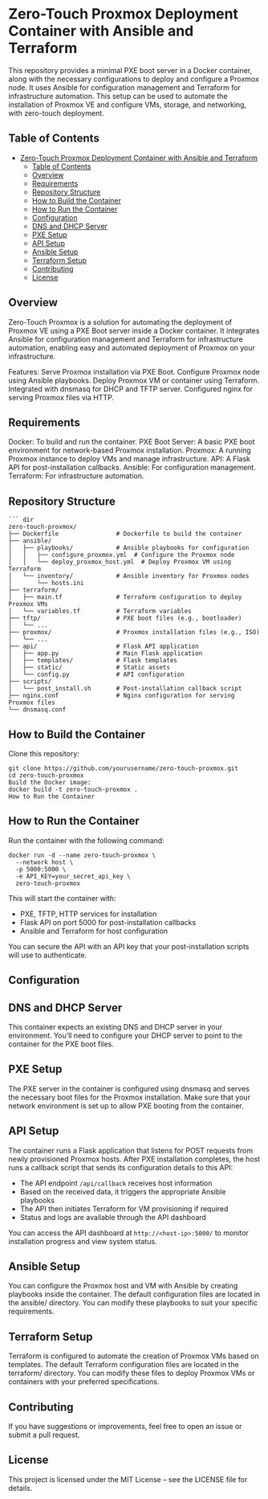 # Zero-Touch Proxmox Deployment Container with Ansible and Terraform

This repository provides a minimal PXE boot server in a Docker container, along with the necessary configurations to deploy and configure a Proxmox node. It uses Ansible for configuration management and Terraform for infrastructure automation. This setup can be used to automate the installation of Proxmox VE and configure VMs, storage, and networking, with zero-touch deployment.

## Table of Contents

- [Zero-Touch Proxmox Deployment Container with Ansible and Terraform](#zero-touch-proxmox-deployment-container-with-ansible-and-terraform)
  - [Table of Contents](#table-of-contents)
  - [Overview](#overview)
  - [Requirements](#requirements)
  - [Repository Structure](#repository-structure)
  - [How to Build the Container](#how-to-build-the-container)
  - [How to Run the Container](#how-to-run-the-container)
  - [Configuration](#configuration)
  - [DNS and DHCP Server](#dns-and-dhcp-server)
  - [PXE Setup](#pxe-setup)
  - [API Setup](#api-setup)
  - [Ansible Setup](#ansible-setup)
  - [Terraform Setup](#terraform-setup)
  - [Contributing](#contributing)
  - [License](#license)

## Overview

Zero-Touch Proxmox is a solution for automating the deployment of Proxmox VE using a PXE Boot server inside a Docker container. It integrates Ansible for configuration management and Terraform for infrastructure automation, enabling easy and automated deployment of Proxmox on your infrastructure.

Features:
Serve Proxmox installation via PXE Boot.
Configure Proxmox node using Ansible playbooks.
Deploy Proxmox VM or container using Terraform.
Integrated with dnsmasq for DHCP and TFTP server.
Configured nginx for serving Proxmox files via HTTP.

## Requirements

Docker: To build and run the container.
PXE Boot Server: A basic PXE boot environment for network-based Proxmox installation.
Proxmox: A running Proxmox instance to deploy VMs and manage infrastructure.
API: A Flask API for post-installation callbacks.
Ansible: For configuration management.
Terraform: For infrastructure automation.

## Repository Structure

``` dir
``` dir
zero-touch-proxmox/
├── Dockerfile                # Dockerfile to build the container
├── ansible/
│   ├── playbooks/            # Ansible playbooks for configuration
│   │   ├── configure_proxmox.yml  # Configure the Proxmox node
│   │   └── deploy_proxmox_host.yml  # Deploy Proxmox VM using Terraform
│   └── inventory/            # Ansible inventory for Proxmox nodes
│       └── hosts.ini
├── terraform/
│   ├── main.tf               # Terraform configuration to deploy Proxmox VMs
│   └── variables.tf          # Terraform variables
├── tftp/                     # PXE boot files (e.g., bootloader)
│   └── ...
├── proxmox/                  # Proxmox installation files (e.g., ISO)
│   └── ...
├── api/                      # Flask API application
│   ├── app.py                # Main Flask application
│   ├── templates/            # Flask templates
│   ├── static/               # Static assets
│   └── config.py             # API configuration
├── scripts/
│   └── post_install.sh       # Post-installation callback script
├── nginx.conf                # Nginx configuration for serving Proxmox files
└── dnsmasq.conf    
```

## How to Build the Container

Clone this repository:

``` shell
git clone https://github.com/yourusername/zero-touch-proxmox.git
cd zero-touch-proxmox
Build the Docker image:
docker build -t zero-touch-proxmox .
How to Run the Container
```

## How to Run the Container

Run the container with the following command:

``` shell
docker run -d --name zero-touch-proxmox \
  --network host \
  -p 5000:5000 \
  -e API_KEY=your_secret_api_key \
  zero-touch-proxmox
```

This will start the container with:

- PXE, TFTP, HTTP services for installation
- Flask API on port 5000 for post-installation callbacks
- Ansible and Terraform for host configuration

You can secure the API with an API key that your post-installation scripts will use to authenticate.

## Configuration

## DNS and DHCP Server

This container expects an existing DNS and DHCP server in your environment. You’ll need to configure your DHCP server to point to the container for the PXE boot files.

## PXE Setup

The PXE server in the container is configured using dnsmasq and serves the necessary boot files for the Proxmox installation. Make sure that your network environment is set up to allow PXE booting from the container.

## API Setup

The container runs a Flask application that listens for POST requests from newly provisioned Proxmox hosts. After PXE installation completes, the host runs a callback script that sends its configuration details to this API:

- The API endpoint `/api/callback` receives host information
- Based on the received data, it triggers the appropriate Ansible playbooks
- The API then initiates Terraform for VM provisioning if required
- Status and logs are available through the API dashboard

You can access the API dashboard at `http://<host-ip>:5000/` to monitor installation progress and view system status.

## Ansible Setup

You can configure the Proxmox host and VM with Ansible by creating playbooks inside the container. The default configuration files are located in the ansible/ directory. You can modify these playbooks to suit your specific requirements.

## Terraform Setup

Terraform is configured to automate the creation of Proxmox VMs based on templates. The default Terraform configuration files are located in the terraform/ directory. You can modify these files to deploy Proxmox VMs or containers with your preferred specifications.

## Contributing

If you have suggestions or improvements, feel free to open an issue or submit a pull request.

## License

This project is licensed under the MIT License – see the LICENSE file for details.
